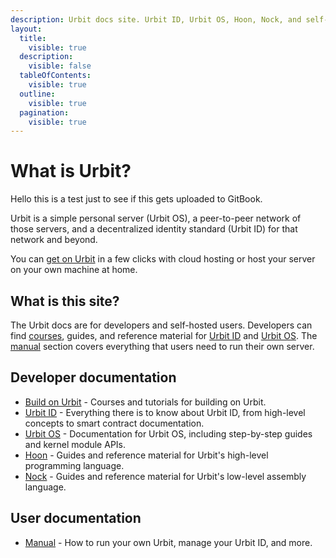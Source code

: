 ```yaml
---
description: Urbit docs site. Urbit ID, Urbit OS, Hoon, Nock, and self-hosting.
layout:
  title:
    visible: true
  description:
    visible: false
  tableOfContents:
    visible: true
  outline:
    visible: true
  pagination:
    visible: true
---
```


# What is Urbit?

Hello this is a test just to see if this gets uploaded to GitBook.

Urbit is a simple personal server (Urbit OS), a peer-to-peer network of those servers, and a decentralized identity standard (Urbit ID) for that network and beyond.

You can [get on Urbit](get-on-urbit.md) in a few clicks with cloud hosting or host your server on your own machine at home.

## What is this site?

The Urbit docs are for developers and self-hosted users. Developers can find [courses](build-on-urbit/environment.md), guides, and reference material for [Urbit ID](urbit-id/what-is-urbit-id.md) and [Urbit OS](urbit-os/what-is-urbit-os.md). The [manual](user-manual/contents.md) section covers everything that users need to run their own server.

## Developer documentation

* [Build on Urbit](build-on-urbit/environment.md) - Courses and tutorials for building on Urbit.
* [Urbit ID](urbit-id/what-is-urbit-id.md) - Everything there is to know about Urbit ID, from high-level concepts to smart contract documentation.
* [Urbit OS](urbit-id/what-is-urbit-id.md) - Documentation for Urbit OS, including step-by-step guides and kernel module APIs.
* [Hoon](hoon/why-hoon.md) - Guides and reference material for Urbit's high-level programming language.
* [Nock](nock/what-is-nock.md) - Guides and reference material for Urbit's low-level assembly language.

## User documentation

* [Manual](user-manual/contents.md) - How to run your own Urbit, manage your Urbit ID, and more.
